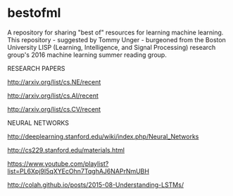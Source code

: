 # bestofml
A repository for sharing "best of" resources for learning machine learning. This repository - suggested by Tommy Unger - burgeoned from the Boston University LISP (Learning, Intelligence, and Signal Processing) research group's 2016 machine learning summer reading group.

RESEARCH PAPERS

http://arxiv.org/list/cs.NE/recent

http://arxiv.org/list/cs.AI/recent

http://arxiv.org/list/cs.CV/recent

NEURAL NETWORKS

http://deeplearning.stanford.edu/wiki/index.php/Neural_Networks

http://cs229.stanford.edu/materials.html

https://www.youtube.com/playlist?list=PL6Xpj9I5qXYEcOhn7TqghAJ6NAPrNmUBH

http://colah.github.io/posts/2015-08-Understanding-LSTMs/
